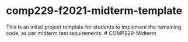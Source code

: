 # comp229-f2021-midterm-template
This is an initial project template for students to implement the remaining code, as per midterm test requirements.
#   C O M P 2 2 9 - M i d t e r m  
 
